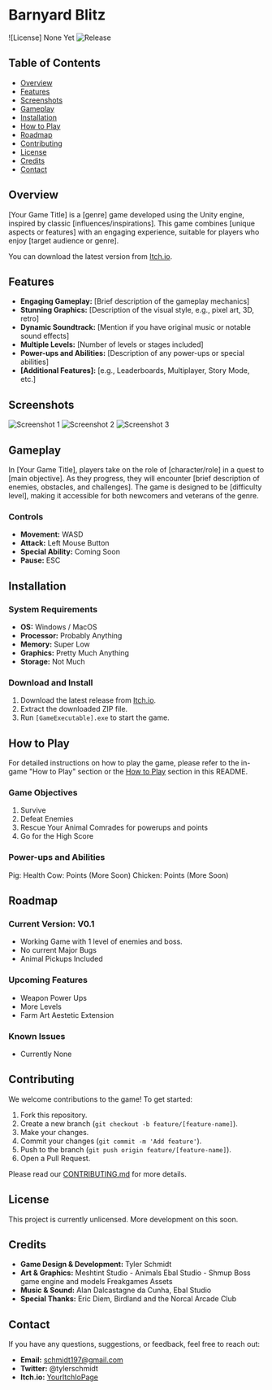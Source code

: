 # Barnyard Blitz


![License] None Yet
![Release](https://img.shields.io/github/release/[YourUsername]/[RepoName])

## Table of Contents

- [Overview](#overview)
- [Features](#features)
- [Screenshots](#screenshots)
- [Gameplay](#gameplay)
- [Installation](#installation)
- [How to Play](#how-to-play)
- [Roadmap](#roadmap)
- [Contributing](#contributing)
- [License](#license)
- [Credits](#credits)
- [Contact](#contact)

## Overview

[Your Game Title] is a [genre] game developed using the Unity engine, inspired by classic [influences/inspirations]. This game combines [unique aspects or features] with an engaging experience, suitable for players who enjoy [target audience or genre].

You can download the latest version from [Itch.io](https://[YourItchIoPage].itch.io/[YourGameTitle]).

## Features

- **Engaging Gameplay:** [Brief description of the gameplay mechanics]
- **Stunning Graphics:** [Description of the visual style, e.g., pixel art, 3D, retro]
- **Dynamic Soundtrack:** [Mention if you have original music or notable sound effects]
- **Multiple Levels:** [Number of levels or stages included]
- **Power-ups and Abilities:** [Description of any power-ups or special abilities]
- **[Additional Features]:** [e.g., Leaderboards, Multiplayer, Story Mode, etc.]

## Screenshots

![Screenshot 1](screenshots/screenshot1.png)
![Screenshot 2](screenshots/screenshot2.png)
![Screenshot 3](screenshots/screenshot3.png)

## Gameplay

In [Your Game Title], players take on the role of [character/role] in a quest to [main objective]. As they progress, they will encounter [brief description of enemies, obstacles, and challenges]. The game is designed to be [difficulty level], making it accessible for both newcomers and veterans of the genre.

### Controls

- **Movement:** WASD
- **Attack:** Left Mouse Button
- **Special Ability:** Coming Soon
- **Pause:** ESC

## Installation

### System Requirements

- **OS:** Windows / MacOS
- **Processor:** Probably Anything
- **Memory:** Super Low
- **Graphics:** Pretty Much Anything
- **Storage:** Not Much

### Download and Install

1. Download the latest release from [Itch.io](https://[YourItchIoPage].itch.io/[YourGameTitle]).
2. Extract the downloaded ZIP file.
3. Run `[GameExecutable].exe` to start the game.

## How to Play

For detailed instructions on how to play the game, please refer to the in-game "How to Play" section or the [How to Play](#how-to-play) section in this README.

### Game Objectives

1. Survive
2. Defeat Enemies
3. Rescue Your Animal Comrades for powerups and points
4. Go for the High Score

### Power-ups and Abilities

Pig: Health
Cow: Points (More Soon)
Chicken: Points (More Soon)

## Roadmap

### Current Version: V0.1
- Working Game with 1 level of enemies and boss. 
- No current Major Bugs
- Animal Pickups Included

### Upcoming Features

- Weapon Power Ups
- More Levels
- Farm Art Aestetic Extension

### Known Issues

- Currently None 

## Contributing

We welcome contributions to the game! To get started:

1. Fork this repository.
2. Create a new branch (`git checkout -b feature/[feature-name]`).
3. Make your changes.
4. Commit your changes (`git commit -m 'Add feature'`).
5. Push to the branch (`git push origin feature/[feature-name]`).
6. Open a Pull Request.

Please read our [CONTRIBUTING.md](CONTRIBUTING.md) for more details.

## License

This project is currently unlicensed. More development on this soon. 

## Credits

- **Game Design & Development:** Tyler Schmidt
- **Art & Graphics:** 
Meshtint Studio - Animals
Ebal Studio - Shmup Boss game engine and models
Freakgames Assets
- **Music & Sound:** Alan Dalcastagne da Cunha, Ebal Studio
- **Special Thanks:** Eric Diem, Birdland and the Norcal Arcade Club

## Contact

If you have any questions, suggestions, or feedback, feel free to reach out:

- **Email:** schmidt197@gmail.com
- **Twitter:** @tylerschmidt
- **Itch.io:** [YourItchIoPage](https://[YourItchIoPage].itch.io)
